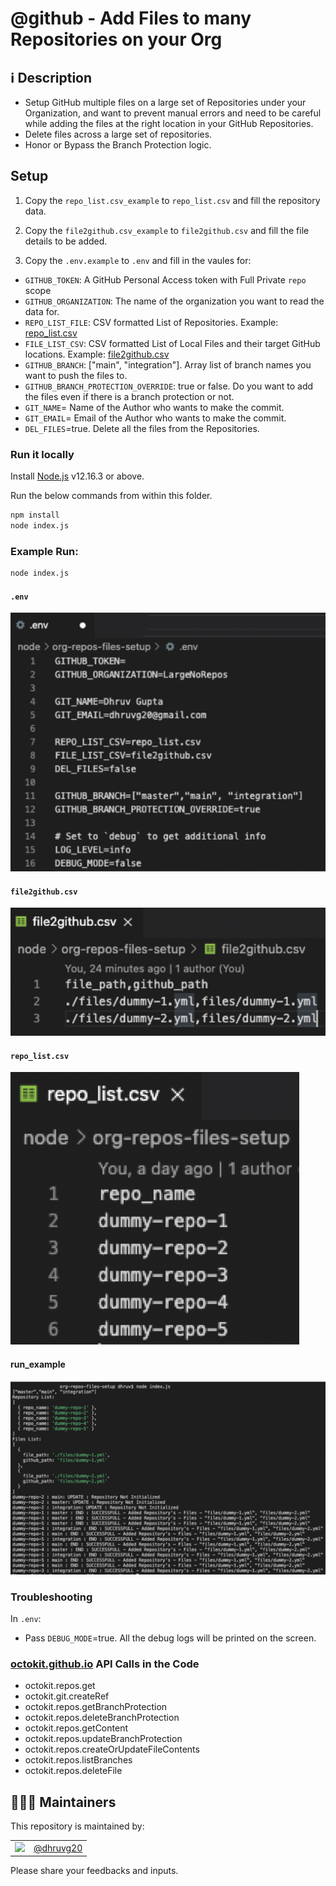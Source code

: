 # @github - Add Files to many Repositories on your Org

## ℹ Description

- Setup GitHub multiple files on a large set of Repositories under your Organization, and want to prevent manual errors and need to be careful while adding the files at the right location in your GitHub Repositories.
- Delete files across a large set of repositories.
- Honor or Bypass the Branch Protection logic.

## Setup

1. Copy the `repo_list.csv_example` to `repo_list.csv` and fill the repository data.
2. Copy the `file2github.csv_example` to `file2github.csv` and fill the file details to be added.

3. Copy the `.env.example` to `.env` and fill in the vaules for:
- `GITHUB_TOKEN`: A GitHub Personal Access token with Full Private `repo` scope
- `GITHUB_ORGANIZATION`: The name of the organization you want to read the data for.
- `REPO_LIST_FILE`: CSV formatted List of Repositories. Example: [repo_list.csv](./repo_list.csv_example) 
- `FILE_LIST_CSV`: CSV formatted List of Local Files and their target GitHub locations. Example: [file2github.csv](./file2github.csv_example) 
- `GITHUB_BRANCH`: ["main", "integration"]. Array list of branch names you want to push the files to.  
- `GITHUB_BRANCH_PROTECTION_OVERRIDE`: true or false. Do you want to add the files even if there is a branch protection or not. 
- `GIT_NAME`= Name of the Author who wants to make the commit. 
- `GIT_EMAIL`= Email of the Author who wants to make the commit. 
- `DEL_FILES`=true. Delete all the files from the Repositories.

### Run it locally

Install [Node.js](https://nodejs.org/en/download/) v12.16.3 or above. 

Run the below commands from within this folder.

```sh
npm install
node index.js
```

### Example Run:

```sh
node index.js
```

#### `.env`
![env image](imgs/env.png)

#### `file2github.csv`
![file2github image](imgs/file2github.png)

#### `repo_list.csv`
![repo_list image](imgs/repo_list.png)

#### run_example 
![run_example image](imgs/run_example.png)

### Troubleshooting 
In `.env`:
- Pass `DEBUG_MODE`=true. All the debug logs will be printed on the screen. 


### [octokit.github.io](https://octokit.github.io/rest.js/v18) API Calls in the Code

- octokit.repos.get
- octokit.git.createRef
- octokit.repos.getBranchProtection
- octokit.repos.deleteBranchProtection
- octokit.repos.getContent
- octokit.repos.updateBranchProtection
- octokit.repos.createOrUpdateFileContents
- octokit.repos.listBranches
- octokit.repos.deleteFile

## 👨🏻‍💻 Maintainers
This repository is maintained by:

| | |
|:---:|:---:|
| [<img src="https://github.com/dhruvg20.png" width="40">](https://github.com/dhruvg20) | [@dhruvg20](https://github.com/pattacini) |

Please share your feedbacks and inputs.
